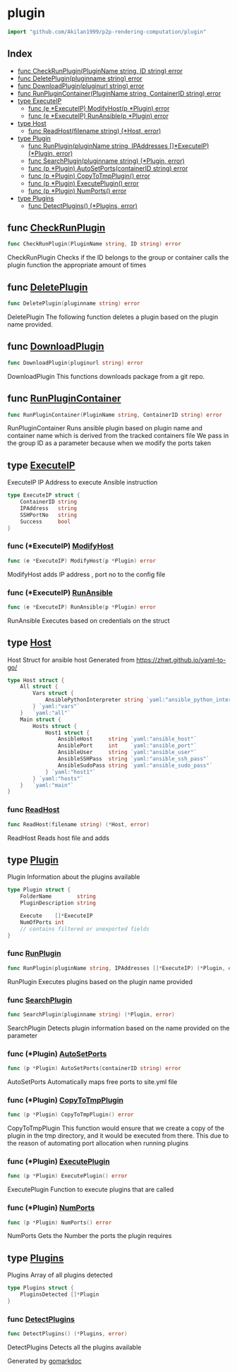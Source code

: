 <!-- Code generated by gomarkdoc. DO NOT EDIT -->

# plugin

```go
import "github.com/Akilan1999/p2p-rendering-computation/plugin"
```

## Index

- [func CheckRunPlugin\(PluginName string, ID string\) error](<#CheckRunPlugin>)
- [func DeletePlugin\(pluginname string\) error](<#DeletePlugin>)
- [func DownloadPlugin\(pluginurl string\) error](<#DownloadPlugin>)
- [func RunPluginContainer\(PluginName string, ContainerID string\) error](<#RunPluginContainer>)
- [type ExecuteIP](<#ExecuteIP>)
  - [func \(e \*ExecuteIP\) ModifyHost\(p \*Plugin\) error](<#ExecuteIP.ModifyHost>)
  - [func \(e \*ExecuteIP\) RunAnsible\(p \*Plugin\) error](<#ExecuteIP.RunAnsible>)
- [type Host](<#Host>)
  - [func ReadHost\(filename string\) \(\*Host, error\)](<#ReadHost>)
- [type Plugin](<#Plugin>)
  - [func RunPlugin\(pluginName string, IPAddresses \[\]\*ExecuteIP\) \(\*Plugin, error\)](<#RunPlugin>)
  - [func SearchPlugin\(pluginname string\) \(\*Plugin, error\)](<#SearchPlugin>)
  - [func \(p \*Plugin\) AutoSetPorts\(containerID string\) error](<#Plugin.AutoSetPorts>)
  - [func \(p \*Plugin\) CopyToTmpPlugin\(\) error](<#Plugin.CopyToTmpPlugin>)
  - [func \(p \*Plugin\) ExecutePlugin\(\) error](<#Plugin.ExecutePlugin>)
  - [func \(p \*Plugin\) NumPorts\(\) error](<#Plugin.NumPorts>)
- [type Plugins](<#Plugins>)
  - [func DetectPlugins\(\) \(\*Plugins, error\)](<#DetectPlugins>)


<a name="CheckRunPlugin"></a>
## func [CheckRunPlugin](<https://github.com/Akilan1999/p2p-rendering-computation/blob/master/plugin/plugin.go#L330>)

```go
func CheckRunPlugin(PluginName string, ID string) error
```

CheckRunPlugin Checks if the ID belongs to the group or container calls the plugin function the appropriate amount of times

<a name="DeletePlugin"></a>
## func [DeletePlugin](<https://github.com/Akilan1999/p2p-rendering-computation/blob/master/plugin/packageManager.go#L46>)

```go
func DeletePlugin(pluginname string) error
```

DeletePlugin The following function deletes a plugin based on the plugin name provided.

<a name="DownloadPlugin"></a>
## func [DownloadPlugin](<https://github.com/Akilan1999/p2p-rendering-computation/blob/master/plugin/packageManager.go#L13>)

```go
func DownloadPlugin(pluginurl string) error
```

DownloadPlugin This functions downloads package from a git repo.

<a name="RunPluginContainer"></a>
## func [RunPluginContainer](<https://github.com/Akilan1999/p2p-rendering-computation/blob/master/plugin/plugin.go#L284>)

```go
func RunPluginContainer(PluginName string, ContainerID string) error
```

RunPluginContainer Runs ansible plugin based on plugin name and container name which is derived from the tracked containers file We pass in the group ID as a parameter because when we modify the ports taken

<a name="ExecuteIP"></a>
## type [ExecuteIP](<https://github.com/Akilan1999/p2p-rendering-computation/blob/master/plugin/plugin.go#L40-L45>)

ExecuteIP IP Address to execute Ansible instruction

```go
type ExecuteIP struct {
    ContainerID string
    IPAddress   string
    SSHPortNo   string
    Success     bool
}
```

<a name="ExecuteIP.ModifyHost"></a>
### func \(\*ExecuteIP\) [ModifyHost](<https://github.com/Akilan1999/p2p-rendering-computation/blob/master/plugin/plugin.go#L234>)

```go
func (e *ExecuteIP) ModifyHost(p *Plugin) error
```

ModifyHost adds IP address , port no to the config file

<a name="ExecuteIP.RunAnsible"></a>
### func \(\*ExecuteIP\) [RunAnsible](<https://github.com/Akilan1999/p2p-rendering-computation/blob/master/plugin/plugin.go#L199>)

```go
func (e *ExecuteIP) RunAnsible(p *Plugin) error
```

RunAnsible Executes based on credentials on the struct

<a name="Host"></a>
## type [Host](<https://github.com/Akilan1999/p2p-rendering-computation/blob/master/plugin/plugin.go#L49-L66>)

Host Struct for ansible host Generated from https://zhwt.github.io/yaml-to-go/

```go
type Host struct {
    All struct {
        Vars struct {
            AnsiblePythonInterpreter string `yaml:"ansible_python_interpreter"`
        } `yaml:"vars"`
    }   `yaml:"all"`
    Main struct {
        Hosts struct {
            Host1 struct {
                AnsibleHost     string `yaml:"ansible_host"`
                AnsiblePort     int    `yaml:"ansible_port"`
                AnsibleUser     string `yaml:"ansible_user"`
                AnsibleSSHPass  string `yaml:"ansible_ssh_pass"`
                AnsibleSudoPass string `yaml:"ansible_sudo_pass"`
            } `yaml:"host1"`
        } `yaml:"hosts"`
    }   `yaml:"main"`
}
```

<a name="ReadHost"></a>
### func [ReadHost](<https://github.com/Akilan1999/p2p-rendering-computation/blob/master/plugin/plugin.go#L266>)

```go
func ReadHost(filename string) (*Host, error)
```

ReadHost Reads host file and adds

<a name="Plugin"></a>
## type [Plugin](<https://github.com/Akilan1999/p2p-rendering-computation/blob/master/plugin/plugin.go#L31-L37>)

Plugin Information about the plugins available

```go
type Plugin struct {
    FolderName        string
    PluginDescription string

    Execute    []*ExecuteIP
    NumOfPorts int
    // contains filtered or unexported fields
}
```

<a name="RunPlugin"></a>
### func [RunPlugin](<https://github.com/Akilan1999/p2p-rendering-computation/blob/master/plugin/plugin.go#L131>)

```go
func RunPlugin(pluginName string, IPAddresses []*ExecuteIP) (*Plugin, error)
```

RunPlugin Executes plugins based on the plugin name provided

<a name="SearchPlugin"></a>
### func [SearchPlugin](<https://github.com/Akilan1999/p2p-rendering-computation/blob/master/plugin/plugin.go#L114>)

```go
func SearchPlugin(pluginname string) (*Plugin, error)
```

SearchPlugin Detects plugin information based on the name provided on the parameter

<a name="Plugin.AutoSetPorts"></a>
### func \(\*Plugin\) [AutoSetPorts](<https://github.com/Akilan1999/p2p-rendering-computation/blob/master/plugin/plugin.go#L383>)

```go
func (p *Plugin) AutoSetPorts(containerID string) error
```

AutoSetPorts Automatically maps free ports to site.yml file

<a name="Plugin.CopyToTmpPlugin"></a>
### func \(\*Plugin\) [CopyToTmpPlugin](<https://github.com/Akilan1999/p2p-rendering-computation/blob/master/plugin/plugin.go#L366>)

```go
func (p *Plugin) CopyToTmpPlugin() error
```

CopyToTmpPlugin This function would ensure that we create a copy of the plugin in the tmp directory, and it would be executed from there. This due to the reason of automating port allocation when running plugins

<a name="Plugin.ExecutePlugin"></a>
### func \(\*Plugin\) [ExecutePlugin](<https://github.com/Akilan1999/p2p-rendering-computation/blob/master/plugin/plugin.go#L174>)

```go
func (p *Plugin) ExecutePlugin() error
```

ExecutePlugin Function to execute plugins that are called

<a name="Plugin.NumPorts"></a>
### func \(\*Plugin\) [NumPorts](<https://github.com/Akilan1999/p2p-rendering-computation/blob/master/plugin/plugin.go#L446>)

```go
func (p *Plugin) NumPorts() error
```

NumPorts Gets the Number the ports the plugin requires

<a name="Plugins"></a>
## type [Plugins](<https://github.com/Akilan1999/p2p-rendering-computation/blob/master/plugin/plugin.go#L26-L28>)

Plugins Array of all plugins detected

```go
type Plugins struct {
    PluginsDetected []*Plugin
}
```

<a name="DetectPlugins"></a>
### func [DetectPlugins](<https://github.com/Akilan1999/p2p-rendering-computation/blob/master/plugin/plugin.go#L69>)

```go
func DetectPlugins() (*Plugins, error)
```

DetectPlugins Detects all the plugins available

Generated by [gomarkdoc](<https://github.com/princjef/gomarkdoc>)
